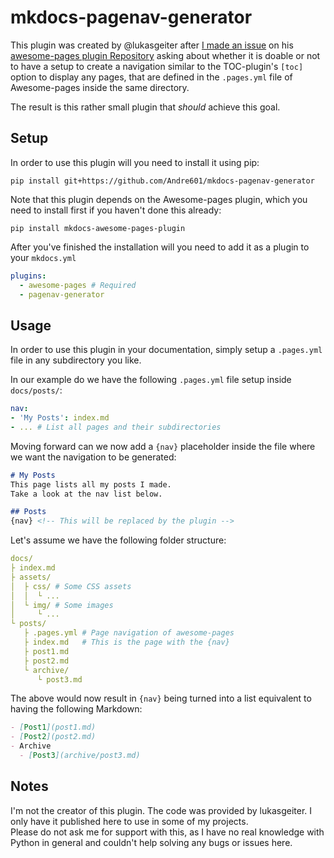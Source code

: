 [issue]: https://github.com/lukasgeiter/mkdocs-awesome-pages-plugin/issues/39
[repo]: https://github.com/lukasgeiter/mkdocs-awesome-pages-plugin

# mkdocs-pagenav-generator
This plugin was created by @lukasgeiter after [I made an issue][issue] on his [awesome-pages plugin Repository][repo] asking about whether it is doable or not to have a setup to create a navigation similar to the TOC-plugin's `[toc]` option to display any pages, that are defined in the `.pages.yml` file of Awesome-pages inside the same directory.

The result is this rather small plugin that *should* achieve this goal.

## Setup
In order to use this plugin will you need to install it using pip:  
```
pip install git+https://github.com/Andre601/mkdocs-pagenav-generator
```

Note that this plugin depends on the Awesome-pages plugin, which you need to install first if you haven't done this already:  
```
pip install mkdocs-awesome-pages-plugin
```

After you've finished the installation will you need to add it as a plugin to your `mkdocs.yml`  
```yaml
plugins:
  - awesome-pages # Required
  - pagenav-generator
```

## Usage
In order to use this plugin in your documentation, simply setup a `.pages.yml` file in any subdirectory you like.

In our example do we have the following `.pages.yml` file setup inside `docs/posts/`:  
```yaml
nav:
- 'My Posts': index.md
- ... # List all pages and their subdirectories
```

Moving forward can we now add a `{nav}` placeholder inside the file where we want the navigation to be generated:  
```markdown
# My Posts
This page lists all my posts I made.  
Take a look at the nav list below.

## Posts
{nav} <!-- This will be replaced by the plugin -->
```

Let's assume we have the following folder structure:  
```yaml
docs/
├ index.md
├ assets/
│  ├ css/ # Some CSS assets
│  │  └ ...
│  └ img/ # Some images
│     └ ...
└ posts/
   ├ .pages.yml # Page navigation of awesome-pages
   ├ index.md   # This is the page with the {nav}
   ├ post1.md
   ├ post2.md
   └ archive/
      └ post3.md
```

The above would now result in `{nav}` being turned into a list equivalent to having the following Markdown:  
```markdown
- [Post1](post1.md)
- [Post2](post2.md)
- Archive
  - [Post3](archive/post3.md)
```

## Notes
I'm not the creator of this plugin. The code was provided by lukasgeiter. I only have it published here to use in some of my projects.  
Please do not ask me for support with this, as I have no real knowledge with Python in general and couldn't help solving any bugs or issues here.
